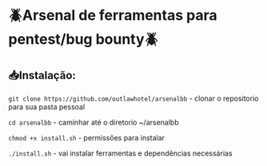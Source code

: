 # 🪲​Arsenal de ferramentas para pentest/bug bounty🪲​

## 📥Instalação:

`git clone https://github.com/outlawhotel/arsenalbb` - clonar o repositorio para sua pasta pessoal

`cd arsenalbb` - caminhar até o diretorio ~/arsenalbb

`chmod +x install.sh` - permissões para instalar

`./install.sh` - vai instalar ferramentas e dependências necessárias


